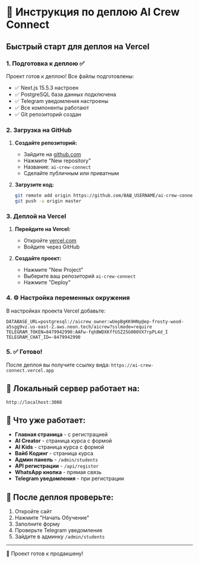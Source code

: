 # 🚀 Инструкция по деплою AI Crew Connect

## Быстрый старт для деплоя на Vercel

### 1. Подготовка к деплою ✅

Проект готов к деплою! Все файлы подготовлены:
- ✅ Next.js 15.5.3 настроен
- ✅ PostgreSQL база данных подключена
- ✅ Telegram уведомления настроены
- ✅ Все компоненты работают
- ✅ Git репозиторий создан

### 2. Загрузка на GitHub

1. **Создайте репозиторий:**
   - Зайдите на [github.com](https://github.com)
   - Нажмите "New repository"
   - Название: `ai-crew-connect`
   - Сделайте публичным или приватным

2. **Загрузите код:**
   ```bash
   git remote add origin https://github.com/ВАШ_USERNAME/ai-crew-connect.git
   git push -u origin master
   ```

### 3. Деплой на Vercel

1. **Перейдите на Vercel:**
   - Откройте [vercel.com](https://vercel.com)
   - Войдите через GitHub

2. **Создайте проект:**
   - Нажмите "New Project"
   - Выберите ваш репозиторий `ai-crew-connect`
   - Нажмите "Deploy"

### 4. ⚙️ Настройка переменных окружения

В настройках проекта Vercel добавьте:

```
DATABASE_URL=postgresql://aicrew_owner:wUepBgKK9HNy@ep-frosty-wood-a5sgg9vz.us-east-2.aws.neon.tech/aicrew?sslmode=require
TELEGRAM_TOKEN=8479942990:AAFw-fqhBWDXKffUSZ25G000VX7rpPL4d_I
TELEGRAM_CHAT_ID=-8479942990
```

### 5. ✅ Готово!

После деплоя вы получите ссылку вида:
`https://ai-crew-connect.vercel.app`

## 🔧 Локальный сервер работает на:
`http://localhost:3008`

## 📱 Что уже работает:

- **Главная страница** - с регистрацией
- **AI Creator** - страница курса с формой
- **AI Kids** - страница курса с формой
- **Вайб Кодинг** - страница курса
- **Админ панель** - `/admin/students`
- **API регистрации** - `/api/register`
- **WhatsApp кнопка** - прямая связь
- **Telegram уведомления** - при регистрации

## 🎯 После деплоя проверьте:

1. Откройте сайт
2. Нажмите "Начать Обучение"
3. Заполните форму
4. Проверьте Telegram уведомление
5. Зайдите в админку `/admin/students`

---

🤖 Проект готов к продакшену!